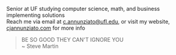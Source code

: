 Senior at UF studying computer science, math, and business<br>
implementing solutions<br>
Reach me via email at c.annunziato@ufl.edu, or visit my website, [cjannunziato.com](https://www.cjannunziato.com/) for more info<br>
> BE SO GOOD THEY CAN'T IGNORE YOU<br>
~ Steve Martin


<!---
cjannun/cjannun is a ✨ special ✨ repository because its `README.md` (this file) appears on your GitHub profile.
You can click the Preview link to take a look at your changes.
--->

